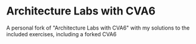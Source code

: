 
# Architecture Labs with CVA6

A personal fork of "Architecture Labs with CVA6" with my solutions to the included exercises, including a forked CVA6
